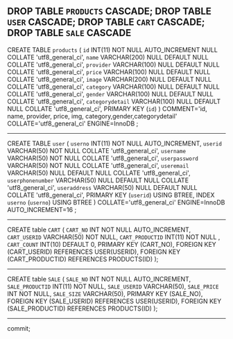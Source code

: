 DROP TABLE `PRODUCTS` CASCADE;
DROP TABLE `USER` CASCADE;
DROP TABLE `CART` CASCADE;
DROP TABLE `SALE` CASCADE
---

CREATE TABLE `products` (
   `id` INT(11) NOT NULL AUTO_INCREMENT NULL COLLATE 'utf8_general_ci',
   `name` VARCHAR(200) NULL DEFAULT NULL COLLATE 'utf8_general_ci',
   `provider` VARCHAR(100) NULL DEFAULT NULL COLLATE 'utf8_general_ci',
   `price` VARCHAR(100) NULL DEFAULT NULL COLLATE 'utf8_general_ci',
   `image` VARCHAR(200) NULL DEFAULT NULL COLLATE 'utf8_general_ci',
   `category` VARCHAR(100) NULL DEFAULT NULL COLLATE 'utf8_general_ci',
   `gender` VARCHAR(100) NULL DEFAULT NULL COLLATE 'utf8_general_ci',
   `categorydetail` VARCHAR(100) NULL DEFAULT NULL COLLATE 'utf8_general_ci',
   PRIMARY KEY (`id`)
)
COMMENT='id, name, provider, price, img, category,gender,categorydetail'
COLLATE='utf8_general_ci'
ENGINE=InnoDB
;

---

CREATE TABLE `user` (
	`userno` INT(11) NOT NULL AUTO_INCREMENT,
	`userid` VARCHAR(50) NOT NULL COLLATE 'utf8_general_ci',
	`username` VARCHAR(50) NOT NULL COLLATE 'utf8_general_ci',
	`userpassword` VARCHAR(50) NOT NULL COLLATE 'utf8_general_ci',
	`useremail` VARCHAR(50) NULL DEFAULT NULL COLLATE 'utf8_general_ci',
	`userphonenumber` VARCHAR(50) NULL DEFAULT NULL COLLATE 'utf8_general_ci',
	`useraddress` VARCHAR(50) NULL DEFAULT NULL COLLATE 'utf8_general_ci',
	PRIMARY KEY (`userid`) USING BTREE,
	INDEX `userno` (`userno`) USING BTREE
)
COLLATE='utf8_general_ci'
ENGINE=InnoDB
AUTO_INCREMENT=16
;

---

CREATE table `CART` (
	`CART_NO` INT NOT NULL AUTO_INCREMENT,
	`CART_USERID` VARCHAR(50) NOT NULL,
	`CART_PRODUCTID` INT(11) NOT NULL ,
	`CART_COUNT` INT(10) DEFAULT 0,
	PRIMARY KEY (CART_NO),
	FOREIGN KEY (CART_USERID) REFERENCES USER(USERID),
	FOREIGN KEY (CART_PRODUCTID) REFERENCES PRODUCTS(ID)
);

---

CREATE table `SALE` (
	`SALE_NO` INT NOT NULL AUTO_INCREMENT,
	`SALE_PRODUCTID` INT(11) NOT NULL,
	`SALE_USERID` VARCHAR(50),
	`SALE_PRICE` INT NOT NULL,
	`SALE_SIZE` VARCHAR(50),
	PRIMARY KEY (SALE_NO),
	FOREIGN KEY (SALE_USERID) REFERENCES USER(USERID),
	FOREIGN KEY (SALE_PRODUCTID) REFERENCES PRODUCTS(ID)
);

---

commit;